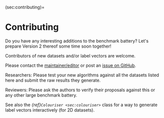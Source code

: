 



(sec:contributing)=
# Contributing


Do you have any interesting additions to the benchmark battery?
Let's prepare Version 2 thereof some time soon together!

Contributors of new datasets and/or label vectors
are welcome.

Please contact the [maintainer/editor](https://www.gagolewski.com)
or post an
[issue on GitHub](https://github.com/gagolews/clustering-benchmarks/issues).




Researchers: Please test your new algorithms against all the datasets
listed here and submit the raw results they generate.

Reviewers: Please ask the authors to verify their
proposals against this or any other large benchmark battery.


See also the *{ref}`Colouriser <sec:colouriser>`* class
for a way to generate label vectors interactively (for 2D datasets).
